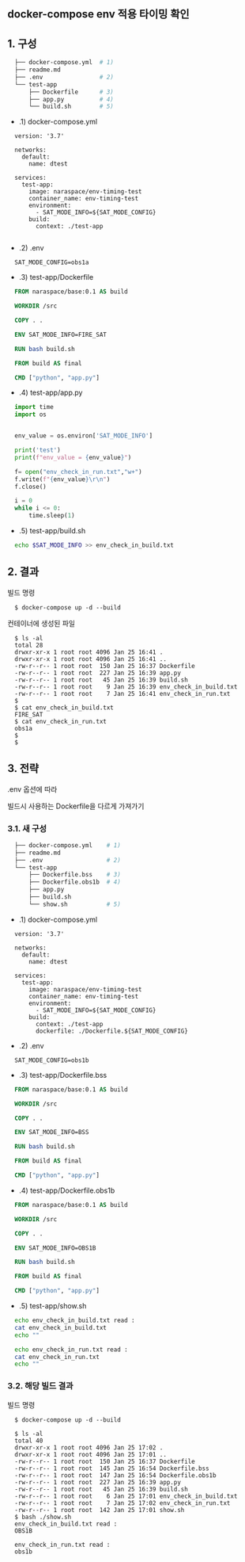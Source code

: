 
## docker-compose env 적용 타이밍 확인


## 1. 구성

```bash
  ├── docker-compose.yml  # 1)
  ├── readme.md
  ├── .env                # 2)
  └── test-app
      ├── Dockerfile      # 3)
      ├── app.py          # 4)
      └── build.sh        # 5)
```

- .1) docker-compose.yml

```docker-compose
  version: '3.7'

  networks:
    default:
      name: dtest

  services:
    test-app:
      image: naraspace/env-timing-test
      container_name: env-timing-test
      environment:
        - SAT_MODE_INFO=${SAT_MODE_CONFIG}
      build:
        context: ./test-app


```

- .2) .env

```
  SAT_MODE_CONFIG=obs1a
```

- .3) test-app/Dockerfile

```dockerfile
  FROM naraspace/base:0.1 AS build

  WORKDIR /src

  COPY . .

  ENV SAT_MODE_INFO=FIRE_SAT

  RUN bash build.sh

  FROM build AS final

  CMD ["python", "app.py"]
```

- .4) test-app/app.py

```python
  import time
  import os


  env_value = os.environ['SAT_MODE_INFO']

  print('test')
  print(f"env_value = {env_value}")

  f= open("env_check_in_run.txt","w+")
  f.write(f"{env_value}\r\n")
  f.close()

  i = 0
  while i <= 0:
      time.sleep(1)
```

- .5) test-app/build.sh

```sh
  echo $SAT_MODE_INFO >> env_check_in_build.txt
```

## 2. 결과

빌드 명령

```
  $ docker-compose up -d --build
```

컨테이너에 생성된 파일 

```
  $ ls -al
  total 28
  drwxr-xr-x 1 root root 4096 Jan 25 16:41 .
  drwxr-xr-x 1 root root 4096 Jan 25 16:41 ..
  -rw-r--r-- 1 root root  150 Jan 25 16:37 Dockerfile
  -rw-r--r-- 1 root root  227 Jan 25 16:39 app.py
  -rw-r--r-- 1 root root   45 Jan 25 16:39 build.sh
  -rw-r--r-- 1 root root    9 Jan 25 16:39 env_check_in_build.txt
  -rw-r--r-- 1 root root    7 Jan 25 16:41 env_check_in_run.txt
  $ 
  $ cat env_check_in_build.txt
  FIRE_SAT
  $ cat env_check_in_run.txt
  obs1a
  $ 
  $ 
```


## 3. 전략

.env 옵션에 따라

빌드시 사용하는 Dockerfile을 다르게 가져가기

### 3.1. 새 구성

```bash
  ├── docker-compose.yml    # 1)
  ├── readme.md
  ├── .env                  # 2)
  └── test-app
      ├── Dockerfile.bss    # 3)
      ├── Dockerfile.obs1b  # 4)
      ├── app.py
      ├── build.sh
      └── show.sh           # 5)     
```

- .1) docker-compose.yml

```docker-compose
  version: '3.7'

  networks:
    default:
      name: dtest

  services:
    test-app:
      image: naraspace/env-timing-test
      container_name: env-timing-test
      environment:
        - SAT_MODE_INFO=${SAT_MODE_CONFIG}
      build:
        context: ./test-app
        dockerfile: ./Dockerfile.${SAT_MODE_CONFIG}
```

- .2) .env

```
  SAT_MODE_CONFIG=obs1b
```

- .3) test-app/Dockerfile.bss

```dockerfile
  FROM naraspace/base:0.1 AS build

  WORKDIR /src

  COPY . .

  ENV SAT_MODE_INFO=BSS

  RUN bash build.sh

  FROM build AS final

  CMD ["python", "app.py"]
```

- .4) test-app/Dockerfile.obs1b

```dockerfile
  FROM naraspace/base:0.1 AS build

  WORKDIR /src

  COPY . .

  ENV SAT_MODE_INFO=OBS1B

  RUN bash build.sh

  FROM build AS final

  CMD ["python", "app.py"]
```

- .5) test-app/show.sh

```sh
  echo env_check_in_build.txt read :
  cat env_check_in_build.txt
  echo ""

  echo env_check_in_run.txt read :
  cat env_check_in_run.txt
  echo ""

```

### 3.2. 해당 빌드 결과

빌드 명령

```
  $ docker-compose up -d --build
```

```
  $ ls -al
  total 40
  drwxr-xr-x 1 root root 4096 Jan 25 17:02 .
  drwxr-xr-x 1 root root 4096 Jan 25 17:01 ..
  -rw-r--r-- 1 root root  150 Jan 25 16:37 Dockerfile
  -rw-r--r-- 1 root root  145 Jan 25 16:54 Dockerfile.bss
  -rw-r--r-- 1 root root  147 Jan 25 16:54 Dockerfile.obs1b
  -rw-r--r-- 1 root root  227 Jan 25 16:39 app.py
  -rw-r--r-- 1 root root   45 Jan 25 16:39 build.sh
  -rw-r--r-- 1 root root    6 Jan 25 17:01 env_check_in_build.txt
  -rw-r--r-- 1 root root    7 Jan 25 17:02 env_check_in_run.txt
  -rw-r--r-- 1 root root  142 Jan 25 17:01 show.sh
  $ bash ./show.sh
  env_check_in_build.txt read :
  OBS1B

  env_check_in_run.txt read :
  obs1b
```